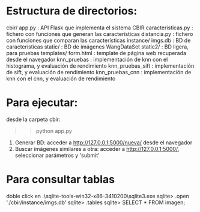 
# Estructura de directorios: 
cbir/
    app.py : API Flask que implementa el sistema CBIR
    caracteristicas.py : fichero con funciones que generan las características
    distancia.py : fichero con funciones que comparan las características
    instance/
        imgs.db : BD de características
    static/ : BD de imágenes WangDataSet
    static2/ : BD ligera, para pruebas
    templates/
        form.html : template de página web recuperada desde el navegador
    knn_pruebas : implementación de knn con el histograma, y evaluación de rendimiento
    knn_pruebas_sift : implementación de sift, y evaluación de rendimiento
    knn_pruebas_cnn : implementación de knn con el cnn, y evaluación de rendimiento

# Para ejecutar: 
desde la carpeta cbir:
>> python app.py

1. Generar BD: acceder a http://127.0.0.1:5000/nueva/ desde el navegador
2. Buscar imágenes similares a otra: acceder a http://127.0.0.1:5000/, seleccionar parámetros y 'submit'


# Para consultar tablas
doble click en .\sqlite-tools-win32-x86-3410200\sqlite3.exe
sqlite> .open './cbir/instance/imgs.db'
sqlite> .tables
sqlite> SELECT * FROM imagen;